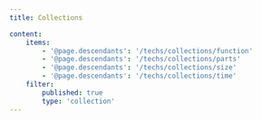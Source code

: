 ```yaml
---
title: Collections

content:
    items: 
        - '@page.descendants': '/techs/collections/function'
        - '@page.descendants': '/techs/collections/parts'
        - '@page.descendants': '/techs/collections/size'
        - '@page.descendants': '/techs/collections/time'
    filter:
        published: true
        type: 'collection'
---
```


